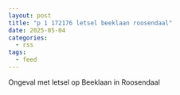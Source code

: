 ```yaml
---
layout: post
title: "p 1 172176 letsel beeklaan roosendaal"
date: 2025-05-04
categories: 
  - rss
tags: 
  - feed
---
```


Ongeval met letsel op Beeklaan in Roosendaal

